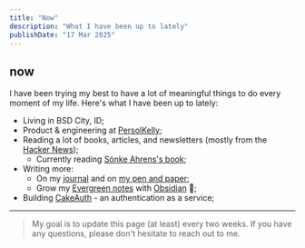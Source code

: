 ```yaml
---
title: "Now"
description: "What I have been up to lately"
publishDate: "17 Mar 2025"
---
```


## now

I have been trying my best to have a lot of meaningful things to do every moment of my life. Here's what I have been up to lately:

- Living in BSD City, ID;
- Product & engineering at [PersolKelly](https://www.persolkelly.com/);
- Reading a lot of books, articles, and newsletters (mostly from the [Hacker News](https://news.ycombinator.com));
  - Currently reading [Sönke Ahrens's book](https://www.goodreads.com/book/show/34507927-how-to-take-smart-notes);
- Writing more:
  - On my [journal](https://hisam.dev/journals) and on [my pen and paper](https://hisam.dev/uses);
  - Grow my [Evergreen notes](https://notes.andymatuschak.org/Evergreen_notes) with [Obsidian](https://obsidian.md) 🌱;
- Building [CakeAuth](https://cakeauth.com) - an authentication as a service;

---

> My goal is to update this page (at least) every two weeks. If you have any questions, please don't hesitate to reach out to me.
